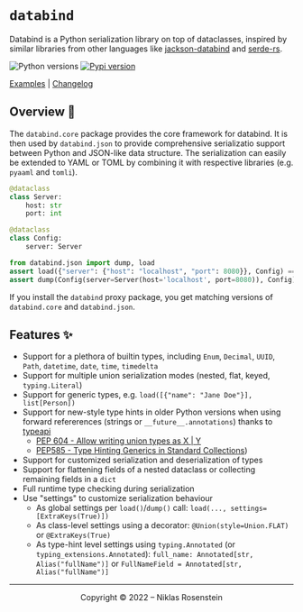 # `databind`

Databind is a Python serialization library on top of dataclasses, inspired by similar libraries from other languages
like [jackson-databind](https://github.com/FasterXML/jackson-databind) and [serde-rs](https://serde.rs/).

![Python versions](https://img.shields.io/pypi/pyversions/pydoc-markdown?style=for-the-badge)
[![Pypi version](https://img.shields.io/pypi/v/pydoc-markdown?style=for-the-badge)](https://pypi.org/project/pydoc-markdown/)

[Examples](https://niklasrosenstein.github.io/python-databind/examples/) | [Changelog](https://niklasrosenstein.github.io/python-databind/changelog/databind.core/)

## Overview 📖

The `databind.core` package provides the core framework for databind. It is then used by `databind.json` to provide
comprehensive serializatio support between Python and JSON-like data structure. The serialization can easily be
extended to YAML or TOML by combining it with respective libraries (e.g. `pyaaml` and `tomli`).

```python
@dataclass
class Server:
    host: str
    port: int

@dataclass
class Config:
    server: Server

from databind.json import dump, load
assert load({"server": {"host": "localhost", "port": 8080}}, Config) == Config(server=Server(host='localhost', port=8080))
assert dump(Config(server=Server(host='localhost', port=8080)), Config) == {"server": {"host": "localhost", "port": 8080}}
```

If you install the `databind` proxy package, you get matching versions of `databind.core` and `databind.json`.

## Features ✨

  [typeapi]: https://github.com/NiklasRosenstein/python-typeapi

* Support for a plethora of builtin types, including `Enum`, `Decimal`, `UUID`, `Path`, `datetime`, `date`, `time`, `timedelta`
* Support for multiple union serialization modes (nested, flat, keyed, `typing.Literal`)
* Support for generic types, e.g. `load([{"name": "Jane Doe"}], list[Person])`
* Support for new-style type hints in older Python versions when using forward refererences (strings or `__future__.annotations`) thanks to [typeapi][]
    * [PEP 604 - Allow writing union types as X | Y](https://www.python.org/dev/peps/pep-0604/)
    * [PEP585 - Type Hinting Generics in Standard Collections](https://www.python.org/dev/peps/pep-0585/))
* Support for customized serialization and deserialization of types
* Support for flattening fields of a nested dataclass or collecting remaining fields in a `dict`
* Full runtime type checking during serialization
* Use "settings" to customize serialization behaviour
    * As global settings per `load()`/`dump()` call: `load(..., settings=[ExtraKeys(True)])`
    * As class-level settings using a decorator: `@Union(style=Union.FLAT)` or `@ExtraKeys(True)`
    * As type-hint level settings using `typing.Annotated` (or `typing_extensions.Annotated`): `full_name: Annotated[str, Alias("fullName")]` or `FullNameField = Annotated[str, Alias("fullName")]`

---

<p align="center">Copyright &copy; 2022 &ndash; Niklas Rosenstein</p>
